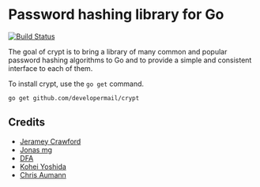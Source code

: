 Password hashing library for Go
===============================

[![Build Status](https://travis-ci.org/developermail/crypt.svg?branch=master)](https://travis-ci.org/developermail/crypt)

The goal of crypt is to bring a library of many common and popular password
hashing algorithms to Go and to provide a simple and consistent interface to
each of them.

To install crypt, use the `go get` command.

    go get github.com/developermail/crypt

## Credits

 * [Jeramey Crawford](https://github.com/jeramey)
 * [Jonas mg](https://github.com/kless)
 * [DFA](https://github.com/dfa)
 * [Kohei Yoshida](https://github.com/yosida95)
 * [Chris Aumann](https://github.com/chr4)
